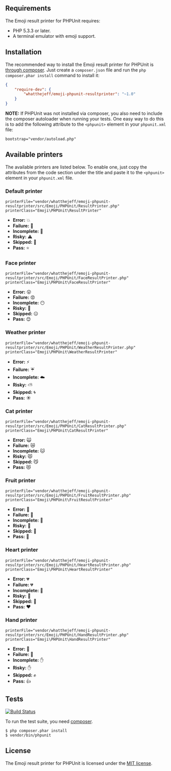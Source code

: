 ## Requirements

The Emoji result printer for PHPUnit requires: 

 * PHP 5.3.3 or later.
 * A terminal emulator with emoji support.

## Installation

The recommended way to install the Emoji result printer for PHPUnit is
[through composer](http://getcomposer.org). Just create a `composer.json` file
and run the `php composer.phar install` command to install it:

~~~json
{
    "require-dev": {
        "whatthejeff/emoji-phpunit-resultprinter": "~1.0"
    }
}
~~~

**NOTE:** If PHPUnit was not installed via composer, you also need to include
the composer autoloader when running your tests. One easy way to do this is to 
add the following attribute to the `<phpunit>` element in your `phpunit.xml` 
file:

    bootstrap="vendor/autoload.php"

## Available printers

The available printers are listed below. To enable one, just copy the 
attributes from the code section under the title and paste it to the 
`<phpunit>` element in your `phpunit.xml` file.

### Default printer

~~~
printerFile="vendor/whatthejeff/emoji-phpunit-resultprinter/src/Emoji/PHPUnit/ResultPrinter.php"
printerClass="Emoji\PHPUnit\ResultPrinter"
~~~

* **Error:** :boom:
* **Failure:** :rotating_light:
* **Incomplete:** :construction:
* **Risky:** :warning:
* **Skipped:** :triangular_flag_on_post:
* **Pass:** :star:

### Face printer

~~~
printerFile="vendor/whatthejeff/emoji-phpunit-resultprinter/src/Emoji/PHPUnit/FaceResultPrinter.php"
printerClass="Emoji\PHPUnit\FaceResultPrinter"
~~~

* **Error:** :astonished:
* **Failure:** :rage:
* **Incomplete:** :no_mouth:
* **Risky:** :grimacing:
* **Skipped:** :expressionless:
* **Pass:** :blush:

### Weather printer

~~~
printerFile="vendor/whatthejeff/emoji-phpunit-resultprinter/src/Emoji/PHPUnit/WeatherResultPrinter.php"
printerClass="Emoji\PHPUnit\WeatherResultPrinter"
~~~

* **Error:** :zap:
* **Failure:** :umbrella:
* **Incomplete:** :cloud:
* **Risky:** :partly_sunny:
* **Skipped:** :cyclone:
* **Pass:** :sunny:

### Cat printer

~~~
printerFile="vendor/whatthejeff/emoji-phpunit-resultprinter/src/Emoji/PHPUnit/CatResultPrinter.php"
printerClass="Emoji\PHPUnit\CatResultPrinter"
~~~

* **Error:** :scream_cat:
* **Failure:** :crying_cat_face:
* **Incomplete:** :cat:
* **Risky:** :pouting_cat:
* **Skipped:** :smirk_cat:
* **Pass:** :heart_eyes_cat:

### Fruit printer

~~~
printerFile="vendor/whatthejeff/emoji-phpunit-resultprinter/src/Emoji/PHPUnit/FruitResultPrinter.php"
printerClass="Emoji\PHPUnit\FruitResultPrinter"
~~~

* **Error:** :apple:
* **Failure:** :tomato:
* **Incomplete:** :lemon:
* **Risky:** :tangerine:
* **Skipped:** :melon:
* **Pass:** :green_apple:

### Heart printer

~~~
printerFile="vendor/whatthejeff/emoji-phpunit-resultprinter/src/Emoji/PHPUnit/HeartResultPrinter.php"
printerClass="Emoji\PHPUnit\HeartResultPrinter"
~~~

* **Error:** :broken_heart:
* **Failure:** :broken_heart:
* **Incomplete:** :yellow_heart:
* **Risky:** :green_heart:
* **Skipped:** :blue_heart:
* **Pass:** :heart:

### Hand printer

~~~
printerFile="vendor/whatthejeff/emoji-phpunit-resultprinter/src/Emoji/PHPUnit/HandResultPrinter.php"
printerClass="Emoji\PHPUnit\HandResultPrinter"
~~~

* **Error:** :punch:
* **Failure:** :punch:
* **Incomplete:** :raised_hand:
* **Risky:** :raised_hand:
* **Skipped:** :fist:
* **Pass:** :thumbsup:

## Tests

[![Build Status](https://travis-ci.org/whatthejeff/emoji-phpunit-resultprinter.png?branch=master)](https://travis-ci.org/whatthejeff/emoji-phpunit-resultprinter)

To run the test suite, you need [composer](http://getcomposer.org).

    $ php composer.phar install
    $ vendor/bin/phpunit

## License

The Emoji result printer for PHPUnit is licensed under the [MIT license](LICENSE).